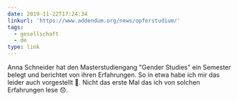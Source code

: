 ```yaml
---
date: 2019-11-22T17:24:34
linkurl: 'https://www.addendum.org/news/opferstudium/'
tags:
  - gesellschaft
  - de
type: link
---
```

Anna Schneider hat den Masterstudiengang "Gender Studies" ein Semester belegt und berichtet von ihren Erfahrungen. So in etwa habe ich mir das leider auch vorgestellt 🤨. Nicht das erste Mal das ich von solchen Erfahrungen lese 😞.
